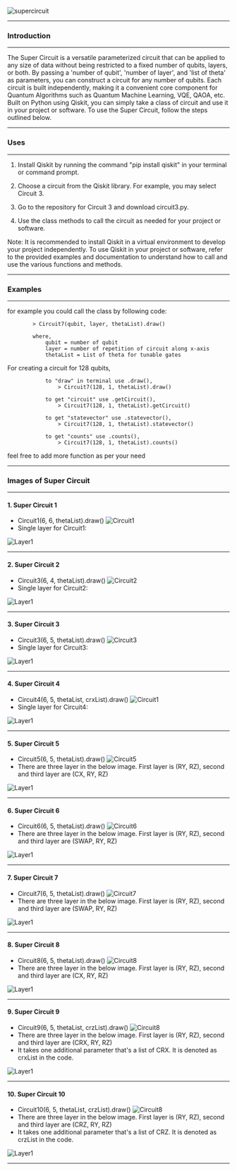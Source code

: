 ![supercircuit](https://github.com/Priyanshusinhaa/Super-Circuit/blob/master/Images/supercircuit.svg)


_______________________________________________________________________________________________________________________________________________________________________

### Introduction
_______________________________________________________________________________________________________________________________________________________________________

The Super Circuit is a versatile parameterized circuit that can be applied to any size of data without being restricted to a fixed number of qubits, layers, or both. By passing a 'number of qubit', 'number of layer', and 'list of theta' as parameters, you can construct a circuit for any number of qubits. Each circuit is built independently, making it a convenient core component for Quantum Algorithms such as Quantum Machine Learning, VQE, QAOA, etc. Built on Python using Qiskit, you can simply take a class of circuit and use it in your project or software. To use the Super Circuit, follow the steps outlined below.

_______________________________________________________________________________________________________________________________________________________________________

### Uses
_______________________________________________________________________________________________________________________________________________________________________

1. Install Qiskit by running the command "pip install qiskit" in your terminal or command prompt.

2. Choose a circuit from the Qiskit library. For example, you may select Circuit 3.

3. Go to the repository for Circuit 3 and download circuit3.py.

4. Use the class methods to call the circuit as needed for your project or software.

Note: It is recommended to install Qiskit in a virtual environment to develop your project independently. To use Qiskit in your project or software, refer to the provided examples and documentation to understand how to call and use the various functions and methods.

______________________________________________________________________________________________________________________________________________________

### Examples
_______________________________________________________________________________________________________________________________________________________________________

 for example you could call the class by following code:
            
            > Circuit7(qubit, layer, thetaList).draw()
            
            where,
                qubit = number of qubit
                layer = number of repetition of circuit along x-axis
                thetaList = List of theta for tunable gates

 For creating a circuit for 128 qubits,

                to "draw" in terminal use .draw(),
                    > Circuit7(128, 1, thetaList).draw()
                
                to get "circuit" use .getCircuit(),
                    > Circuit7(128, 1, thetaList).getCircuit()

                to get "statevector" use .statevector(),
                    > Circuit7(128, 1, thetaList).statevector()
                
                to get "counts" use .counts(), 
                    > Circuit7(128, 1, thetaList).counts()

 feel free to add more function as per your need
 
_______________________________________________________________________________________________________________________________________________________________________

### Images of Super Circuit

_______________________________________________________________________________________________________________________________________________________________________

#### 1. Super Circuit 1

+ Circuit1(6, 6, thetaList).draw() ![Circuit1](https://github.com/Priyanshusinhaa/Super-Circuit/blob/master/Images/circuit1.png)
+ Single layer for Circuit1: 

![Layer1](https://github.com/Priyanshusinhaa/Super-Circuit/blob/master/Images/circuit1SingleLayer.png)

_______________________________________________________________________________________________________________________________________________________________________

#### 2. Super Circuit 2
+ Circuit3(6, 4, thetaList).draw() ![Circuit2](https://github.com/Priyanshusinhaa/Super-Circuit/blob/master/Images/circuit2.png)
+ Single layer for Circuit2: 

![Layer1](https://github.com/Priyanshusinhaa/Super-Circuit/blob/master/Images/circuit2SingleLayer.png)

_______________________________________________________________________________________________________________________________________________________________________

#### 3. Super Circuit 3
+ Circuit3(6, 5, thetaList).draw() ![Circuit3](https://github.com/Priyanshusinhaa/Super-Circuit/blob/master/Images/circuit3.png)
+ Single layer for Circuit3: 

![Layer1](https://github.com/Priyanshusinhaa/Super-Circuit/blob/master/Images/circuit3SingleLayer.png)

_______________________________________________________________________________________________________________________________________________________________________

#### 4. Super Circuit 4
+ Circuit4(6, 5, thetaList, crxList).draw() ![Circuit1](https://github.com/Priyanshusinhaa/Super-Circuit/blob/master/Images/circuit4.png)
+ Single layer for Circuit4: 

![Layer1](https://github.com/Priyanshusinhaa/Super-Circuit/blob/master/Images/circuit4SingleLayer.png)

_______________________________________________________________________________________________________________________________________________________________________

#### 5. Super Circuit 5
+ Circuit5(6, 5, thetaList).draw() ![Circuit5](https://github.com/Priyanshusinhaa/Super-Circuit/blob/master/Images/circuit5.png)
+ There are three layer in the below image. First layer is (RY, RZ), second and third layer are (CX, RY, RZ)

![Layer1](https://github.com/Priyanshusinhaa/Super-Circuit/blob/master/Images/circuit5SingleLayer.png)

_______________________________________________________________________________________________________________________________________________________________________


#### 6. Super Circuit 6
+ Circuit6(6, 5, thetaList).draw() ![Circuit6](https://github.com/Priyanshusinhaa/Super-Circuit/blob/master/Images/circuit6.png)
+ There are three layer in the below image. First layer is (RY, RZ), second and third layer are (SWAP, RY, RZ)

![Layer1](https://github.com/Priyanshusinhaa/Super-Circuit/blob/master/Images/circuit6SingleLayer.png)

_______________________________________________________________________________________________________________________________________________________________________

#### 7. Super Circuit 7
+ Circuit7(6, 5, thetaList).draw() ![Circuit7](https://github.com/Priyanshusinhaa/Super-Circuit/blob/master/Images/circuit7.png)
+ There are three layer in the below image. First layer is (RY, RZ), second and third layer are (SWAP, RY, RZ)

![Layer1](https://github.com/Priyanshusinhaa/Super-Circuit/blob/master/Images/circuit7SingleLayer.png)

_______________________________________________________________________________________________________________________________________________________________________

#### 8. Super Circuit 8
+ Circuit8(6, 5, thetaList).draw() ![Circuit8](https://github.com/Priyanshusinhaa/Super-Circuit/blob/master/Images/circuit8.png)
+ There are three layer in the below image. First layer is (RY, RZ), second and third layer are (CX, RY, RZ)

![Layer1](https://github.com/Priyanshusinhaa/Super-Circuit/blob/master/Images/circuit8SingleLayer.png)

_______________________________________________________________________________________________________________________________________________________________________

#### 9. Super Circuit 9
+ Circuit9(6, 5, thetaList, crzList).draw() ![Circuit8](https://github.com/Priyanshusinhaa/Super-Circuit/blob/master/Images/circuit9.png)
+ There are three layer in the below image. First layer is (RY, RZ), second and third layer are (CRX, RY, RZ)
+ It takes one additional parameter that's a list of CRX. It is denoted as crxList in the code.

![Layer1](https://github.com/Priyanshusinhaa/Super-Circuit/blob/master/Images/circuit9SingleLayer.png)

_______________________________________________________________________________________________________________________________________________________________________

#### 10. Super Circuit 10
+ Circuit10(6, 5, thetaList, crzList).draw() ![Circuit8](https://github.com/Priyanshusinhaa/Super-Circuit/blob/master/Images/circuit10.png)
+ There are three layer in the below image. First layer is (RY, RZ), second and third layer are (CRZ, RY, RZ)
+ It takes one additional parameter that's a list of CRZ. It is denoted as crzList in the code.

![Layer1](https://github.com/Priyanshusinhaa/Super-Circuit/blob/master/Images/circuit10SingleLayer.png)

_______________________________________________________________________________________________________________________________________________________________________


